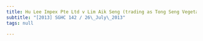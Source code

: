```yaml
---
title: Hu Lee Impex Pte Ltd v Lim Aik Seng (trading as Tong Seng Vegetable Trading)
subtitle: "[2013] SGHC 142 / 26\_July\_2013"
tags: null

---
```


